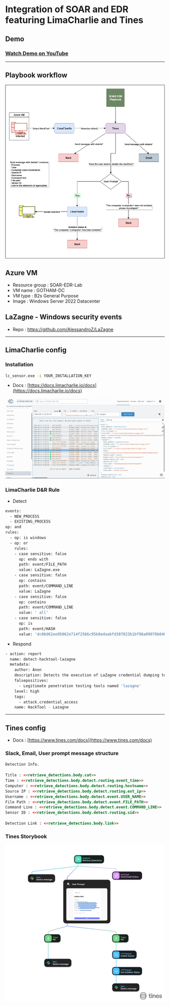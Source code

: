 # Integration of SOAR and EDR featuring LimaCharlie and Tines


## Demo

### [Watch Demo on YouTube](https://youtu.be/yDLCiHlw-6Q)

---

## Playbook workflow

![diagram.png](res/diagram.png)

## Azure VM

- Resource group : SOAR-EDR-Lab
- VM name : GOTHAM-DC
- VM type : B2s General Purpose
- Image : Windows Server 2022 Datacenter

## LaZagne - Windows security events

- Repo : https://github.com/AlessandroZ/LaZagne

---

## LimaCharlie config

### Installation

```bash
lc_sensor.exe -i YOUR_INSTALLATION_KEY
```

- Docs : [https://docs.limacharlie.io/docs](https://docs.limacharlie.io/docs)

![limacharlie.png](res/limacharlie.png)

### LimaCharlie D&R Rule

- Detect

```bash
events:
  - NEW_PROCESS
  - EXISTING_PROCESS
op: and
rules:
  - op: is windows
  - op: or
    rules:
    - case sensitive: false
      op: ends with
      path: event/FILE_PATH
      value: LaZagne.exe
    - case sensitive: false
      op: contains
      path: event/COMMAND_LINE
      value: LaZagne
    - case sensitive: false
      op: contains
      path: event/COMMAND_LINE
      value: ' all'
    - case sensitive: false
      op: is
      path: event/HASH
      value: 'dc06d62ee95062e714f2566c95b8edaabfd387023b1bf98a09078b84007d5268'
```

- Respond

```bash
- action: report
  name: detect-hacktool-lazagne
  metadata:
    author: Anon
    description: Detects the execution of LaZagne credential dumping tool via file path, command line, or file hash.
    falsepositives: 
      - Legitimate penetration testing tools named 'lazagne'
    level: high
    tags:
      - attack.credential_access
    name: HackTool - Lazagne
```

---

## Tines config

- Docs : [https://www.tines.com/docs](https://www.tines.com/docs)

### Slack, Email, User prompt message structure

```html
Detection Info.

Title : <<retrieve_detections.body.cat>>
Time : <<retrieve_detections.body.detect.routing.event_time>>
Computer : <<retrieve_detections.body.detect.routing.hostname>>
Source IP : <<retrieve_detections.body.detect.routing.ext_ip>>
Username : <<retrieve_detections.body.detect.event.USER_NAME>>
File Path : <<retrieve_detections.body.detect.event.FILE_PATH>>
Command Line : <<retrieve_detections.body.detect.event.COMMAND_LINE>>
Sensor ID : <<retrieve_detections.body.detect.routing.sid>>

Detection Link : <<retrieve_detections.body.link>>
```

### Tines Storybook

![soar-edr-playbook.png](res/soar-edr-playbook.png)

